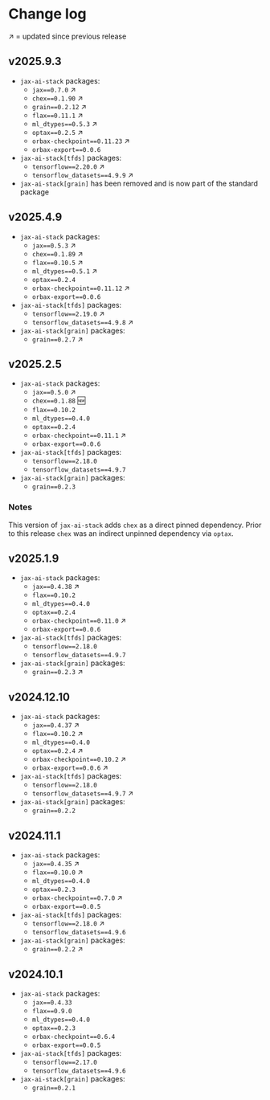 # Change log

↗️ = updated since previous release


## v2025.9.3
- `jax-ai-stack` packages:
  - `jax==0.7.0` ↗️
  - `chex==0.1.90` ↗️
  - `grain==0.2.12` ↗️
  - `flax==0.11.1` ↗️
  - `ml_dtypes==0.5.3` ↗️
  - `optax==0.2.5` ↗️
  - `orbax-checkpoint==0.11.23` ↗️
  - `orbax-export==0.0.6`
- `jax-ai-stack[tfds]` packages:
  - `tensorflow==2.20.0` ↗️
  - `tensorflow_datasets==4.9.9` ↗️
- `jax-ai-stack[grain]` has been removed and is now part of the standard package

## v2025.4.9
- `jax-ai-stack` packages:
  - `jax==0.5.3` ↗️
  - `chex==0.1.89` ↗️
  - `flax==0.10.5` ↗️
  - `ml_dtypes==0.5.1` ↗️
  - `optax==0.2.4`
  - `orbax-checkpoint==0.11.12` ↗️
  - `orbax-export==0.0.6`
- `jax-ai-stack[tfds]` packages:
  - `tensorflow==2.19.0` ↗️
  - `tensorflow_datasets==4.9.8` ↗️
- `jax-ai-stack[grain]` packages:
  - `grain==0.2.7` ↗️

## v2025.2.5
- `jax-ai-stack` packages:
  - `jax==0.5.0` ↗️
  - `chex==0.1.88` 🆕
  - `flax==0.10.2`
  - `ml_dtypes==0.4.0`
  - `optax==0.2.4`
  - `orbax-checkpoint==0.11.1` ↗️
  - `orbax-export==0.0.6`
- `jax-ai-stack[tfds]` packages:
  - `tensorflow==2.18.0`
  - `tensorflow_datasets==4.9.7`
- `jax-ai-stack[grain]` packages:
  - `grain==0.2.3`

### Notes
This version of `jax-ai-stack` adds `chex` as a direct pinned dependency.
Prior to this release `chex` was an indirect unpinned dependency via `optax`.

## v2025.1.9
- `jax-ai-stack` packages:
  - `jax==0.4.38` ↗️
  - `flax==0.10.2`
  - `ml_dtypes==0.4.0`
  - `optax==0.2.4`
  - `orbax-checkpoint==0.11.0` ↗️
  - `orbax-export==0.0.6`
- `jax-ai-stack[tfds]` packages:
  - `tensorflow==2.18.0`
  - `tensorflow_datasets==4.9.7`
- `jax-ai-stack[grain]` packages:
  - `grain==0.2.3` ↗️

## v2024.12.10
- `jax-ai-stack` packages:
  - `jax==0.4.37` ↗️
  - `flax==0.10.2` ↗️
  - `ml_dtypes==0.4.0`
  - `optax==0.2.4` ↗️
  - `orbax-checkpoint==0.10.2` ↗️
  - `orbax-export==0.0.6` ↗️
- `jax-ai-stack[tfds]` packages:
  - `tensorflow==2.18.0`
  - `tensorflow_datasets==4.9.7` ↗️
- `jax-ai-stack[grain]` packages:
  - `grain==0.2.2`

## v2024.11.1
- `jax-ai-stack` packages:
  - `jax==0.4.35` ↗️
  - `flax==0.10.0` ↗️
  - `ml_dtypes==0.4.0`
  - `optax==0.2.3`
  - `orbax-checkpoint==0.7.0` ↗️
  - `orbax-export==0.0.5`
- `jax-ai-stack[tfds]` packages:
  - `tensorflow==2.18.0` ↗️
  - `tensorflow_datasets==4.9.6`
- `jax-ai-stack[grain]` packages:
  - `grain==0.2.2` ↗️

## v2024.10.1
- `jax-ai-stack` packages:
  - `jax==0.4.33`
  - `flax==0.9.0`
  - `ml_dtypes==0.4.0`
  - `optax==0.2.3`
  - `orbax-checkpoint==0.6.4`
  - `orbax-export==0.0.5`
- `jax-ai-stack[tfds]` packages:
  - `tensorflow==2.17.0`
  - `tensorflow_datasets==4.9.6`
- `jax-ai-stack[grain]` packages:
  - `grain==0.2.1`
